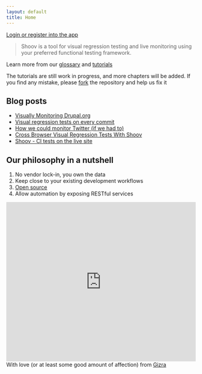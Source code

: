 ```yaml
---
layout: default
title: Home
---
```

<div class="message login-message">
  <a href="https://app.shoov.io">Login or register into the app</a>
</div>

> Shoov is a tool for visual regression testing and live monitoring using your preferred functional testing framework.

Learn more from our [glossary](/glossary) and [tutorials](/tutorials/lesson1-install/)

<div class="small">The tutorials are still work in progress, and more chapters will be added. If you find any mistake, please <a href="https://github.com/shoov/shoov.io">fork</a> the repository and help us fix it</div>

## Blog posts

* [Visually Monitoring Drupal.org](http://www.gizra.com/content/visual-monitor-drupal/)
* [Visual regression tests on every commit](http://www.gizra.com/content/visual-monitor-drupal/)
* [How we could monitor Twitter (if we had to)](http://www.gizra.com/content/shoov-monitor-twitter/)
* [Cross Browser Visual Regression Tests With Shoov](http://www.gizra.com/content/cross-browser-visual-regression-with-shoov/)
* [Shoov - CI tests on the live site](http://www.gizra.com/content/shoov-ci-tests-live-site/)

## Our philosophy in a nutshell

1. No vendor lock-in, you own the data
1. Keep close to your existing development workflows
1. [Open source](https://github.com/shoov)
1. Allow automation by exposing RESTful services


<div class="teaser-image">
  <iframe src="http://gfycat.com/ifr/FrailVioletEmperorpenguin" frameborder="0" scrolling="no" width="100%" height="424px" style="-webkit-backface-visibility: hidden;-webkit-transform: scale(1);" ></iframe>

</div>


<footer>
  With love (or at least some good amount of affection) from <a href="http://gizra.com" target="_blank">Gizra</a>
</footer>
